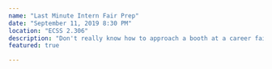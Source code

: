 ```yaml
---
name: "Last Minute Intern Fair Prep"
date: "September 11, 2019 8:30 PM"
location: "ECSS 2.306"
description: "Don't really know how to approach a booth at a career fair or talk about yourself to an interviewer? Come to our workshop!"
featured: true

---
```

